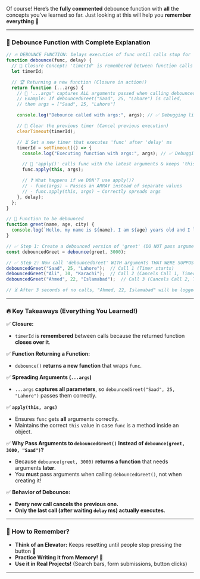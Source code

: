 Of course! Here’s the **fully commented** debounce function with **all** the concepts you’ve learned so far. Just looking at this will help you **remember everything** 🎯  

---

### **🚀 Debounce Function with Complete Explanation**
```javascript
// 🔥 DEBOUNCE FUNCTION: Delays execution of func until calls stop for 'delay' ms
function debounce(func, delay) {
  // 🛑 Closure Concept: 'timerId' is remembered between function calls (lexical scope)
  let timerId;

  // 🏆 Returning a new function (Closure in action!)
  return function (...args) { 
    // 🎯 '...args' captures ALL arguments passed when calling debounced function
    // Example: If debouncedGreet("Saad", 25, "Lahore") is called,
    // then args = ["Saad", 25, "Lahore"]

    console.log("Debounce called with args:", args); // ✅ Debugging line

    // 🛑 Clear the previous timer (Cancel previous execution)
    clearTimeout(timerId);

    // ⏳ Set a new timer that executes 'func' after 'delay' ms
    timerId = setTimeout(() => {
      console.log("Executing function with args:", args); // ✅ Debugging line

      // 📌 'apply()' calls func with the latest arguments & keeps 'this' context
      func.apply(this, args); 

      // ❓ What happens if we DON'T use apply()?
      // - func(args) → Passes an ARRAY instead of separate values
      // - func.apply(this, args) → Correctly spreads args
    }, delay);
  };
}

// 🎯 Function to be debounced
function greet(name, age, city) {
  console.log(`Hello, my name is ${name}, I am ${age} years old and I live in ${city}.`);
}

// ✅ Step 1: Create a debounced version of 'greet' (DO NOT pass arguments here!)
const debouncedGreet = debounce(greet, 3000);

// ✅ Step 2: Now call 'debouncedGreet' WITH arguments THAT WERE SUPPOSED TO BE PASSED TO Greet()!
debouncedGreet("Saad", 25, "Lahore");  // Call 1 (Timer starts)
debouncedGreet("Ali", 30, "Karachi");  // Call 2 (Cancels Call 1, Timer resets)
debouncedGreet("Ahmed", 22, "Islamabad");  // Call 3 (Cancels Call 2, Timer resets)

// ⏳ After 3 seconds of no calls, "Ahmed, 22, Islamabad" will be logged
```

---

### **🔥 Key Takeaways (Everything You Learned!)**
✅ **Closure:**  
- `timerId` is **remembered** between calls because the returned function **closes over it**.  

✅ **Function Returning a Function:**  
- `debounce()` **returns a new function** that wraps `func`.  

✅ **Spreading Arguments (`...args`)**  
- `...args` **captures all parameters**, so `debouncedGreet("Saad", 25, "Lahore")` passes them correctly.  

✅ **`apply(this, args)`**  
- Ensures `func` gets **all** arguments correctly.  
- Maintains the correct `this` value in case `func` is a method inside an object.  

✅ **Why Pass Arguments to `debouncedGreet()` Instead of `debounce(greet, 3000, "Saad")`?**  
- Because `debounce(greet, 3000)` **returns a function** that needs arguments **later**.  
- You **must** pass arguments when calling `debouncedGreet()`, not when creating it!  

✅ **Behavior of Debounce:**  
- **Every new call cancels the previous one.**  
- **Only the last call (after waiting `delay` ms) actually executes.**  

---

### **🚀 How to Remember?**
- **Think of an Elevator:** Keeps resetting until people stop pressing the button 🚀  
- **Practice Writing it from Memory!** 🧠  
- **Use it in Real Projects!** (Search bars, form submissions, button clicks)  

---
